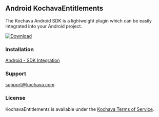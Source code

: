## Android KochavaEntitlements
The Kochava Android SDK is a lightweight plugin which can be easily integrated into your Android project.

[![Download](https://img.shields.io/github/v/release/Kochava/Android-KochavaEntitlements-Releases?include_prereleases&sort=semver)](https://github.com/Kochava/Android-KochavaEntitlements-Releases/releases)

### Installation
[Android - SDK Integration](https://support.kochava.com/sdk-integration/entitlements-using-the-sdk/)

### Support
support@kochava.com

### License
KochavaEntitlements is available under the [Kochava Terms of Service](https://www.kochava.com/terms-of-service/).

